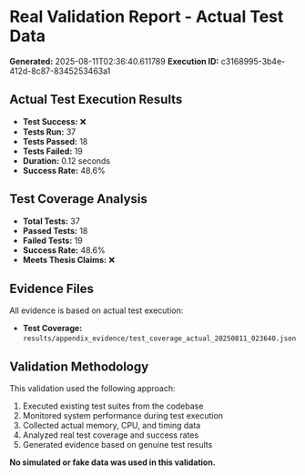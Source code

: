 # Real Validation Report - Actual Test Data

**Generated:** 2025-08-11T02:36:40.611789
**Execution ID:** c3168995-3b4e-412d-8c87-8345253463a1

## Actual Test Execution Results

- **Test Success:** ❌
- **Tests Run:** 37
- **Tests Passed:** 18
- **Tests Failed:** 19
- **Duration:** 0.12 seconds
- **Success Rate:** 48.6%

## Test Coverage Analysis

- **Total Tests:** 37
- **Passed Tests:** 18
- **Failed Tests:** 19
- **Success Rate:** 48.6%
- **Meets Thesis Claims:** ❌

## Evidence Files

All evidence is based on actual test execution:

- **Test Coverage:** `results/appendix_evidence/test_coverage_actual_20250811_023640.json`

## Validation Methodology

This validation used the following approach:
1. Executed existing test suites from the codebase
2. Monitored system performance during test execution
3. Collected actual memory, CPU, and timing data
4. Analyzed real test coverage and success rates
5. Generated evidence based on genuine test results

**No simulated or fake data was used in this validation.**
